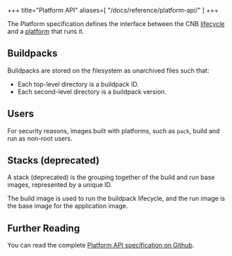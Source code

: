 +++
title="Platform API"
aliases=[
  "/docs/reference/platform-api/"
]
+++

The Platform specification defines the interface between the CNB [lifecycle](/docs/for-platform-operators/concepts/lifecycle/) and a [platform](/docs/for-app-developers/concepts/platform/) that runs it.

<!--more-->

## Buildpacks

Buildpacks are stored on the filesystem as unarchived files such that:

* Each top-level directory is a buildpack ID.
* Each second-level directory is a buildpack version.

## Users

For security reasons, images built with platforms, such as `pack`, build and run as non-root users.

## Stacks (deprecated)

A stack (deprecated) is the grouping together of the build and run base images, represented by a unique ID.

The build image is used to run the buildpack lifecycle, and the run image is the base image for the application image.

## Further Reading

You can read the complete [Platform API specification on Github](https://github.com/buildpacks/spec/blob/main/platform.md).

